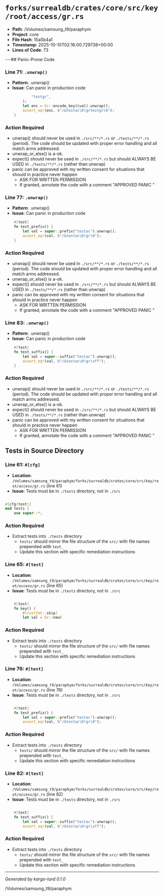 # `forks/surrealdb/crates/core/src/key/root/access/gr.rs`

- **Path**: /Volumes/samsung_t9/paraphym
- **Project**: core
- **File Hash**: 15a5b4a1  
- **Timestamp**: 2025-10-10T02:16:00.729738+00:00  
- **Lines of Code**: 73

---## Panic-Prone Code


### Line 71: `.unwrap()`

- **Pattern**: .unwrap()
- **Issue**: Can panic in production code

```rust
			"testgr",
		);
		let enc = Gr::encode_key(&val).unwrap();
		assert_eq!(enc, b"/&testac\0!grtestgr\0");
	}
```

### Action Required

- unwrap() should never be used in `./src/**/*.rs` or `./tests/**/*.rs` (period). The code should be updated with proper error handling and all match arms addressed.
- unwrap_or_else() is a-ok. 
- expect() should never be used in `./src/**/*.rs` but should ALWAYS BE USED in `./tests/**/*.rs` (rather than unwrap)
- panic can be approved with my written consent for situations that should in practice never happen  
  - ASK FOR WRITTEN PERMISSION
  - If granted, annotate the code with a comment "APPROVED PANIC "


### Line 77: `.unwrap()`

- **Pattern**: .unwrap()
- **Issue**: Can panic in production code

```rust
	#[test]
	fn test_prefix() {
		let val = super::prefix("testac").unwrap();
		assert_eq!(val, b"/&testac\0!gr\0");
	}
```

### Action Required

- unwrap() should never be used in `./src/**/*.rs` or `./tests/**/*.rs` (period). The code should be updated with proper error handling and all match arms addressed.
- unwrap_or_else() is a-ok. 
- expect() should never be used in `./src/**/*.rs` but should ALWAYS BE USED in `./tests/**/*.rs` (rather than unwrap)
- panic can be approved with my written consent for situations that should in practice never happen  
  - ASK FOR WRITTEN PERMISSION
  - If granted, annotate the code with a comment "APPROVED PANIC "


### Line 83: `.unwrap()`

- **Pattern**: .unwrap()
- **Issue**: Can panic in production code

```rust
	#[test]
	fn test_suffix() {
		let val = super::suffix("testac").unwrap();
		assert_eq!(val, b"/&testac\0!gr\xff");
	}
```

### Action Required

- unwrap() should never be used in `./src/**/*.rs` or `./tests/**/*.rs` (period). The code should be updated with proper error handling and all match arms addressed.
- unwrap_or_else() is a-ok. 
- expect() should never be used in `./src/**/*.rs` but should ALWAYS BE USED in `./tests/**/*.rs` (rather than unwrap)
- panic can be approved with my written consent for situations that should in practice never happen  
  - ASK FOR WRITTEN PERMISSION
  - If granted, annotate the code with a comment "APPROVED PANIC "

## Tests in Source Directory


### Line 61: `#[cfg]`

- **Location**: `/Volumes/samsung_t9/paraphym/forks/surrealdb/crates/core/src/key/root/access/gr.rs` (line 61)
- **Issue**: Tests must be in `./tests` directory, not in `./src`

```rust

#[cfg(test)]
mod tests {
	use super::*;

```

### Action Required

- Extract tests into `./tests` directory
  - `tests/` should mirror the file structure of the `src/` with file names prepended with `test_`
  - Update this section with specific remediation instructions
  


### Line 65: `#[test]`

- **Location**: `/Volumes/samsung_t9/paraphym/forks/surrealdb/crates/core/src/key/root/access/gr.rs` (line 65)
- **Issue**: Tests must be in `./tests` directory, not in `./src`

```rust

	#[test]
	fn key() {
		#[rustfmt::skip]
		let val = Gr::new(
```

### Action Required

- Extract tests into `./tests` directory
  - `tests/` should mirror the file structure of the `src/` with file names prepended with `test_`
  - Update this section with specific remediation instructions
  


### Line 76: `#[test]`

- **Location**: `/Volumes/samsung_t9/paraphym/forks/surrealdb/crates/core/src/key/root/access/gr.rs` (line 76)
- **Issue**: Tests must be in `./tests` directory, not in `./src`

```rust

	#[test]
	fn test_prefix() {
		let val = super::prefix("testac").unwrap();
		assert_eq!(val, b"/&testac\0!gr\0");
```

### Action Required

- Extract tests into `./tests` directory
  - `tests/` should mirror the file structure of the `src/` with file names prepended with `test_`
  - Update this section with specific remediation instructions
  


### Line 82: `#[test]`

- **Location**: `/Volumes/samsung_t9/paraphym/forks/surrealdb/crates/core/src/key/root/access/gr.rs` (line 82)
- **Issue**: Tests must be in `./tests` directory, not in `./src`

```rust

	#[test]
	fn test_suffix() {
		let val = super::suffix("testac").unwrap();
		assert_eq!(val, b"/&testac\0!gr\xff");
```

### Action Required

- Extract tests into `./tests` directory
  - `tests/` should mirror the file structure of the `src/` with file names prepended with `test_`
  - Update this section with specific remediation instructions
  

---

*Generated by kargo-turd 0.1.0*

/Volumes/samsung_t9/paraphym